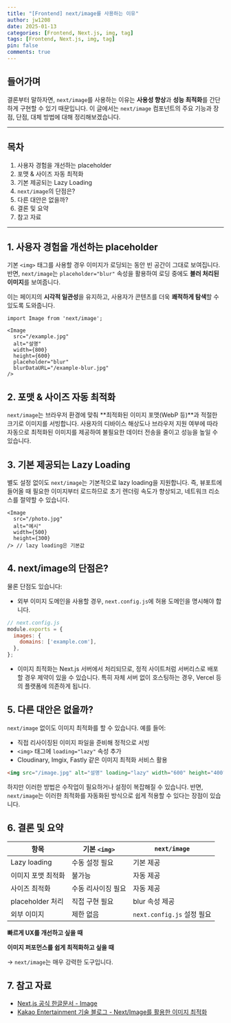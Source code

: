 ```yaml
---
title: "[Frontend] next/image를 사용하는 이유"
author: jw1208
date: 2025-01-13
categories: [Frontend, Next.js, img, tag]
tags: [Frontend, Next.js, img, tag]
pin: false
comments: true
---
```



## 들어가며
결론부터 말하자면, `next/image`를 사용하는 이유는 **사용성 향상**과 **성능 최적화**를 간단하게 구현할 수 있기 때문입니다. 이 글에서는 `next/image` 컴포넌트의 주요 기능과 장점, 단점, 대체 방법에 대해 정리해보겠습니다.

---

## 목차
1. 사용자 경험을 개선하는 placeholder
2. 포맷 & 사이즈 자동 최적화
3. 기본 제공되는 Lazy Loading
4. `next/image`의 단점은?
5. 다른 대안은 없을까?
6. 결론 및 요약
7. 참고 자료

---

## 1. 사용자 경험을 개선하는 placeholder

기본 `<img>` 태그를 사용할 경우 이미지가 로딩되는 동안 빈 공간이 그대로 보여집니다. 반면, `next/image`는 `placeholder="blur"` 속성을 활용하여 로딩 중에도 **블러 처리된 이미지**를 보여줍니다.

이는 페이지의 **시각적 일관성**을 유지하고, 사용자가 콘텐츠를 더욱 **쾌적하게 탐색**할 수 있도록 도와줍니다.

```tsx
import Image from 'next/image';

<Image
  src="/example.jpg"
  alt="설명"
  width={800}
  height={600}
  placeholder="blur"
  blurDataURL="/example-blur.jpg"
/>
```

## 2. 포맷 & 사이즈 자동 최적화

`next/image`는 브라우저 환경에 맞춰 **최적화된 이미지 포맷(WebP 등)**과 적절한 크기로 이미지를 서빙합니다. 사용자의 디바이스 해상도나 브라우저 지원 여부에 따라 자동으로 최적화된 이미지를 제공하여 불필요한 데이터 전송을 줄이고 성능을 높일 수 있습니다.

## 3. 기본 제공되는 Lazy Loading

별도 설정 없이도 `next/image`는 기본적으로 lazy loading을 지원합니다. 즉, 뷰포트에 들어올 때 필요한 이미지부터 로드하므로 초기 렌더링 속도가 향상되고, 네트워크 리소스를 절약할 수 있습니다.

```tsx
<Image
  src="/photo.jpg"
  alt="예시"
  width={500}
  height={300}
/> // lazy loading은 기본값
```

## 4. next/image의 단점은?

물론 단점도 있습니다:

- 외부 이미지 도메인을 사용할 경우, `next.config.js`에 허용 도메인을 명시해야 합니다.

```js
// next.config.js
module.exports = {
  images: {
    domains: ['example.com'],
  },
};
```

- 이미지 최적화는 Next.js 서버에서 처리되므로, 정적 사이트처럼 서버리스로 배포할 경우 제약이 있을 수 있습니다. 특히 자체 서버 없이 호스팅하는 경우, Vercel 등의 플랫폼에 의존하게 됩니다.

## 5. 다른 대안은 없을까?

`next/image` 없이도 이미지 최적화를 할 수 있습니다. 예를 들어:

- 직접 리사이징된 이미지 파일을 준비해 정적으로 서빙
- `<img>` 태그에 `loading="lazy"` 속성 추가
- Cloudinary, Imgix, Fastly 같은 이미지 최적화 서비스 활용

```html
<img src="/image.jpg" alt="설명" loading="lazy" width="600" height="400" />
```

하지만 이러한 방법은 수작업이 필요하거나 설정이 복잡해질 수 있습니다. 반면, `next/image`는 이러한 최적화를 자동화된 방식으로 쉽게 적용할 수 있다는 장점이 있습니다.

## 6. 결론 및 요약

| 항목 | 기본 `<img>` | `next/image` |
|------|--------------|--------------|
| Lazy loading | 수동 설정 필요 | 기본 제공 |
| 이미지 포맷 최적화 | 불가능 | 자동 제공 |
| 사이즈 최적화 | 수동 리사이징 필요 | 자동 제공 |
| placeholder 처리 | 직접 구현 필요 | blur 속성 제공 |
| 외부 이미지 | 제한 없음 | `next.config.js` 설정 필요 |

**빠르게 UX를 개선하고 싶을 때**

**이미지 퍼포먼스를 쉽게 최적화하고 싶을 때**

→ `next/image`는 매우 강력한 도구입니다.

## 7. 참고 자료

- [Next.js 공식 한글문서 - Image](https://nextjs.org/docs/api-reference/next/image)
- [Kakao Entertainment 기술 블로그 - Next/Image를 활용한 이미지 최적화](https://tech.kakao.com)